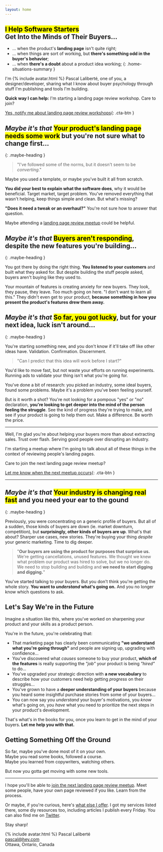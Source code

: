 ```yaml
---
layout: home
---
```


## <mark>I Help Software Starters</mark><br> Get Into the Minds of Their Buyers…

* <span>&hellip;</span> when the product's **landing page** isn't quite right;
* <span>&hellip;</span> when things are sort of working, but **there's something odd in the buyer's behavior**;
* <span>&hellip;</span> when **there's a doubt** about a product idea working;
{: .home-situations-summary }

<div class="home-personal-intro" markdown="block">

I'm {% include avatar.html %} Pascal Laliberté, one of you, a designer/developer, sharing what I know about buyer psychology through stuff I'm publishing and tools I'm building.

**Quick way I can help:** I'm starting a landing page review workshop. Care to join?

[Yes, notify me about landing page review workshops][review-meetup-signup]{: .cta-btn }

</div>

## _Maybe it's that_ <mark>Your product's landing page needs some work</mark> but you're not sure what to change first…
{: .maybe-heading }

<div class="situation-quotes" markdown="1">

> "I've followed some of the norms, but it doesn't seem to be _converting_."

</div>

Maybe you used a template, or maybe you've built it all from scratch.

**You did your best to explain what the software does**, why it would be beneficial. Target market, target problem. You've removed everything that wasn't helping, keep things simple and clean. But what's missing?

**"Does it need a tweak or an overhaul?"** You're not sure how to answer that question.

Maybe attending a [landing page review meetup][review-meetup-signup] could be helpful.

## _Maybe it's that_ <mark>Buyers aren't responding</mark>, despite the new features you're building…
{: .maybe-heading }

You got there by doing the right thing. **You listened to your customers** and built what they asked for. But despite building the stuff people asked, buyers aren't buying like they used to.

Your mountain of features is creating anxiety for new buyers. They look, they pause, they leave. Too much going on here. "I don't want to learn all this." They didn't even get to your product, **because something in how you present the product's features drew them away.**

## _Maybe it's that_ <mark>So far, you got lucky</mark>, but for your next idea, luck isn't around…
{: .maybe-heading }

You're starting something new, and you don't know if it'll take off like other ideas have. Validation. Confirmation. Discernment.

<div class="situation-quotes" markdown="1">

> "Can I predict that this idea will work before I start?"

You'd like to move fast, but not waste your efforts on running experiments. Running ads to validate your thing isn't what you're going for.

You've done a bit of research: you picked an industry, some ideal buyers, found some problems. Maybe it's a problem you've been feeling yourself.

But is it worth a shot? You're not looking for a pompous "yes" or "no" declaration, **you're looking to get deeper into the mind of the person feeling the struggle**. See the kind of progress they're trying to make, and see if your product is going to help them out. Make a difference. Be worth the price.

</div>

---

Well, I'm glad you're about helping your buyers more than about extracting sales. Trust over flash. Serving good people over disrupting an industry.

I'm starting a meetup where I'm going to talk about all of these things in the context of reviewing people's landing pages.

Care to join the next landing page review meetup?

[Let me know when the next meetup occurs][review-meetup-signup]{: .cta-btn }

---

## _Maybe it's that_ <mark>Your industry is changing real fast</mark> and you need your ear to the gound
{: .maybe-heading }

Previously, you were concentrating on a generic profile of buyers. But all of a sudden, those kinds of buyers are down (ie. market downturn, competition), but **surprisingly, other kinds of buyers are up**. What's that about? Sharper use cases, new stories. They're buying your thing _despite_ your generic marketing. Time to dig deeper.

<div class="situation-quotes" markdown="1">

> "**Our buyers are using the product for purposes that surprise us.** We're getting cancellations, unused features. We thought we knew what problem our product was hired to solve, but we no longer do. We need to stop building and building and **we need to start digging and digging.**"

</div>

You've started talking to your buyers. But you don't think you're getting the whole story. **You want to _understand_ what's going on.** And you no longer know which questions to ask.

## Let's Say We're in the Future

Imagine a situation like this, where you've worked on sharpening your product and your skills as a product person.

You're in the future, you're celebrating that:

* That marketing page has clearly been communicating **"we understand what you're going through"** and people are signing up, upgrading with confidence...
* You've discovered what _causes_ someone to buy your product, **which of the features** is really supporting the _"job"_ your product is being _"hired"_ to do...
* You've upgraded your strategic direction with **a new vocabulary** to describe how your customers need help getting _progress_ on their struggles...
* You've grown to have a **deeper understanding of your buyers** because you heard some insightful purchase stories from some of your buyers...
* You can now say you _understand_ your buyer's motivations, you _know_ what's going on, you _have_ what you need to prioritize the next steps in your product's development.

That's what's in the books for you, once you learn to get in the mind of your buyers. **Let me help you with that.**

## Getting Something Off the Ground

So far, maybe you've done most of it on your own.  
Maybe you read some books, followed a course.  
Maybe you learned from copywriters, watching others.

But now you gotta get moving with some new tools.

---

I hope you'll be able to [join the next landing page review meetup][review-meetup-signup]. Meet some people, have your own page reviewed if you like. Learn from the process.

Or maybe, if you're curious, here's [what else I offer](/offerings). I got my services listed there, some diy resources too, including articles I publish every Friday. You can also find me on [Twitter][twitter].

Stay sharp!

{% include avatar.html %} Pascal Laliberté  
[pascal@hey.com](mailto:pascal@hey.com)  
Ottawa, Ontario, Canada

[twitter]: https://twitter.com/pascallaliberte
[review-meetup-signup]: https://buttondown.email/sharpen.page
